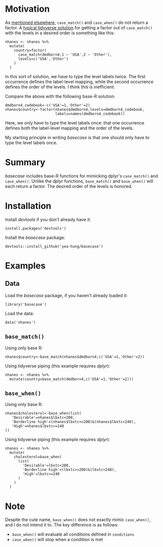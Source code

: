 # Motivation

As [mentioned elsewhere](https://github.com/tidyverse/funs/issues/72), `case_match()` and `case_when()` do not return a factor. A [typical tidyverse solution](https://stackoverflow.com/questions/49572416/r-convert-to-factor-with-order-of-levels-same-with-case-when) for getting a factor out of `case_match()` with the levels in a desired order is something like this:
 
```
nhanes <- nhanes %>%
  mutate(
    country=factor(
      case_match(dmdborn4,1 ~ 'USA',2 ~ 'Other'),
      levels=c('USA','Other')
    )
  )
```

In this sort of solution, we have to type the level labels twice. The first occurrence defines the label-level mapping, while the second occurrence defines the order of the levels. I think this is inefficient.

Compare the above with the following base-R solution:

```
dmdborn4_codebook<-c('USA'=1,'Other'=2)
nhanes$country<-factor(nhanes$dmdborn4,levels=dmdborn4_codebook,
                       labels=names(dmdborn4_codebook))
```

Here, we only have to type the level labels once: that one occurrence defines both the label-level mapping and the order of the levels.

My starting principle in writing *basecase* is that one should only have to type the level labels once.

# Summary

*basecase* includes base-R functions for mimicking dplyr's `case_match()` and `case_when()`. Unlike the *dplyr* functions, `base_match()` and `base_when()` will each return a factor. The desired order of the levels is honored.

# Installation

Install *devtools* if you don't already have it:

```
install.packages('devtools')
```

Install the *basecase* package:

```
devtools::install_github('yea-hung/basecase')
```

# Examples

## Data

Load the *basecase* package, if you haven't already loaded it:

```
library('basecase')
```

Load the data:

```
data('nhanes')
```

## `base_match()`

Using only base R:

```
nhanes$country<-base_match(nhanes$dmdborn4,c('USA'=1,'Other'=2))
```

Using tidyverse piping (this example requires *dplyr*):

```
nhanes <- nhanes %>% 
  mutate(country=base_match(dmdborn4,c('USA'=1,'Other'=2)))
```

##  `base_when()`

Using only base R:

```
nhanes$cholesterol<-base_when(list(
   'Desirable'=nhanes$lbxtc<200,
   'Borderline high'=(nhanes$lbxtc>=200)&(nhanes$lbxtc<240),
   'High'=nhanes$lbxtc>=240
))
```

Using tidyverse piping (this example requires *dplyr*):


```
nhanes <- nhanes %>% 
  mutate(
    cholesterol=base_when(
      list(
        'Desirable'=lbxtc<200,
        'Borderline high'=(lbxtc>=200)&(lbxtc<240),
        'High'=lbxtc>=240
      )
    )
  )
```

# Note

Despite the cute name, `base_when()` does not exactly mimic `case_when()`, and I do not intend it to. The key difference is as follows: 
- `base_when()` will evaluate all conditions defined in `conditions` 
- `case_when()` will stop when a condition is met
